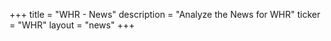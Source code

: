 +++
title = "WHR - News"
description = "Analyze the News for WHR"
ticker = "WHR"
layout = "news"
+++

